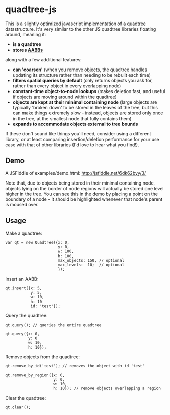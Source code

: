 # quadtree-js

This is a slightly optimized javascript implementation of a [quadtree](http://en.wikipedia.org/wiki/Quadtree) datastructure. It's very similar to the other JS quadtree libraries floating around, meaning it:

* **is a quadtree**
* **stores [AABBs](http://en.wikipedia.org/wiki/Bounding_box#Axis-aligned_minimum_bounding_box)**

along with a few additional features:

* **can 'coarsen'** (when you remove objects, the quadtree handles updating its structure rather than needing to be rebuilt each time)
* **filters spatial queries by default** (only returns objects you ask for, rather than every object in every overlapping node)
* **constant-time object-to-node lookups** (makes deletion fast, and useful if objects are moving around within the quadtree)
* **objects are kept at their minimal containing node** (large objects are typically 'broken down' to be stored in the leaves of the tree, but this can make things extremely slow - instead, objects are stored only once in the tree, at the smallest node that fully contains them)
* **expands to accommodate objects external to tree bounds**

If these don't sound like things you'll need, consider using a different library, or at least comparing insertion/deletion performance for your use case with that of other libraries (I'd love to hear what you find!).


## Demo

A JSFiddle of examples/demo.html:
http://jsfiddle.net/6dk62byy/3/

Note that, due to objects being stored in their minimal containing node, objects lying on the border of node regions will actually be stored one level higher in the tree. You can see this in the demo by placing a point on the boundary of a node - it should be highlighted whenever that node's parent is moused over.

## Usage

Make a quadtree:

    var qt = new Quadtree({x: 0,
                           y: 0,
                           w: 100,
                           h: 100,
                           max_objects: 150, // optional
                           max_levels:  10;  // optional
                           });

Insert an AABB:

    qt.insert({x: 5,
               y: 5,
               w: 10,
               h: 10
               id: 'test'});

Query the quadtree:

    qt.query(); // queries the entire quadtree

    qt.query({x: 0,
              y: 0
              w: 10,
              h: 10});

Remove objects from the quadtree:

    qt.remove_by_id('test'); // removes the object with id 'test'

    qt.remove_by_region({x: 0,
                         y: 0,
                         w: 10,
                         h: 10}); // remove objects overlapping a region

Clear the quadtree:

    qt.clear();